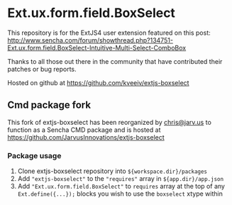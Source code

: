 # Ext.ux.form.field.BoxSelect

This repository is for the ExtJS4 user extension featured on this post:
http://www.sencha.com/forum/showthread.php?134751-Ext.ux.form.field.BoxSelect-Intuitive-Multi-Select-ComboBox

Thanks to all those out there in the community that have contributed their patches or bug reports.

Hosted on github at https://github.com/kveeiv/extjs-boxselect


## Cmd package fork
This fork of extjs-boxselect has been reorganized by chris@jarv.us to function as a Sencha CMD package and is hosted at https://github.com/JarvusInnovations/extjs-boxselect

### Package usage
1.  Clone extjs-boxselect repository into `${workspace.dir}/packages`
2.  Add `"extjs-boxselect"` to the `"requires"` array in `${app.dir}/app.json`
3.  Add `"Ext.ux.form.field.BoxSelect"` to `requires` array at the top of any `Ext.define({...});` blocks you wish to use the `boxselect` xtype within
